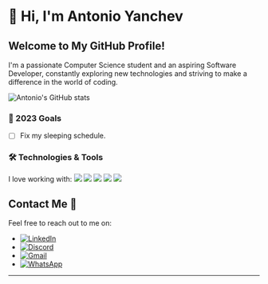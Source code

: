 # 👋 Hi, I'm Antonio Yanchev

## Welcome to My GitHub Profile!

I'm a passionate Computer Science student and an aspiring Software Developer, constantly exploring new technologies and striving to make a difference in the world of coding.

![Antonio's GitHub stats](https://github-readme-stats.vercel.app/api?username=eMhctaCtnaCuoY&show_icons=true&theme=radical)

### 🎯 2023 Goals
- [ ] Fix my sleeping schedule.

### 🛠️ Technologies & Tools
I love working with:
![](https://img.shields.io/badge/Visual%20Studio%20Code-0078d7.svg?style=flat-square&logo=visual-studio-code&logoColor=white)
![](https://img.shields.io/badge/C++-%2300599C.svg?style=flat-square&logo=c%2B%2B&logoColor=white)
![](https://img.shields.io/badge/C-%2300599C.svg?style=flat-square&logo=c&logoColor=white)
![](https://img.shields.io/badge/Java-%23ED8B00.svg?style=flat-square&logo=openjdk&logoColor=white)
![](https://img.shields.io/badge/Python-3670A0?style=flat-square&logo=python&logoColor=ffdd54)

## Contact Me 🚀
Feel free to reach out to me on:
- [![LinkedIn](https://img.shields.io/badge/-LinkedIn-0A66C2?style=flat&logo=LinkedIn&logoColor=white)](https://www.linkedin.com/in/antonio-yanchev-00a938227/)
- [![Discord](https://img.shields.io/badge/Discord-%235865F2.svg?style=flat-square&logo=discord&logoColor=white)](https://discord.com/channels/@me)
- [![Gmail](https://img.shields.io/badge/Gmail-D14836?style=flat-square&logo=gmail&logoColor=white)](mailto:antonio.yanchev@gmail.com)
- [![WhatsApp](https://img.shields.io/badge/-WhatsApp-25D366?style=flat&logo=WhatsApp&logoColor=white)](https://wa.me/+447464725420)

---
